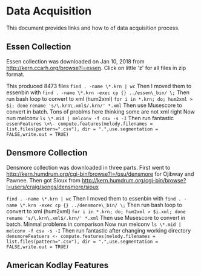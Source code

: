# Data Acquisition

This document provides links and how to of data acquisition process.

## Essen Collection

Essen collection was downloaded on Jan 10, 2018 from http://kern.ccarh.org/browse?l=essen.
Click on little 'z' for all files in zip format. 

This produced 8473 files
```find . -name \*.krn | wc```
Then I moved them to essenbin with
 ```find . -name \*.krn -exec cp {} ../essen\_bin/ \;```
Then run bash loop to convert to xml (hum2xml)
 ```for i in *.krn; do; hum2xml > $i; done```
 ```rename 's/\.krn\.xml$/.krn/' *.xml```
Then use Musescore to convert in batch. Tons of problms here thinking some are not xml right
Now nun melconv
```ls \*.mid | melconv -f csv -s -I```
Then run fantastic 
```essenFeatures \<\- compute.features(melody.filenames = list.files(pattern=".csv"), dir = ".",use.segmentation = FALSE,write.out = TRUE)```

## Densmore Collection 

Densmore collection was downloaded in three parts.
First went to http://kern.humdrum.org/cgi-bin/browse?l=/osu/densmore for Ojibway and Pawnee.
Then got Sioux from http://kern.humdrum.org/cgi-bin/browse?l=users/craig/songs/densmore/sioux

```find . -name \*.krn | wc```
Then I moved them to essenbin with
 ```find . -name \*.krn -exec cp {} ../densmore\_bin/ \;```
Then run bash loop to convert to xml (hum2xml)
 ```for i in *.krn; do; hum2xml > $i.xml; done```
 ```rename 's/\.krn\.xml$/.krn/' *.xml```
Then use Musescore to convert in batch. Minmal problems in comparison
Now nun melconv
```ls \*.mid | melconv -f csv -s -I```
Then run fantastic after changing working directory 
```densmoreFeatuers <- compute.features(melody.filenames = list.files(pattern=".csv"), dir = ".",use.segmentation = FALSE,write.out = TRUE)```

## American Kodlay Features
